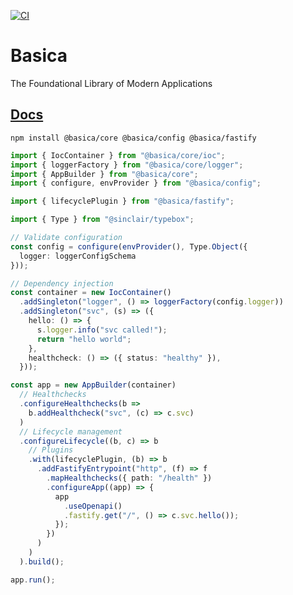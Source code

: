 [![CI](https://github.com/nicolabovolato/basica/actions/workflows/ci.yml/badge.svg)](https://github.com/nicolabovolato/basica/actions/workflows/ci.yml)

# Basica

The Foundational Library of Modern Applications

## [Docs](https://basica.bovolato.dev)

`npm install @basica/core @basica/config @basica/fastify`

```ts
import { IocContainer } from "@basica/core/ioc";
import { loggerFactory } from "@basica/core/logger";
import { AppBuilder } from "@basica/core";
import { configure, envProvider } from "@basica/config";

import { lifecyclePlugin } from "@basica/fastify";

import { Type } from "@sinclair/typebox";

// Validate configuration
const config = configure(envProvider(), Type.Object({
  logger: loggerConfigSchema
}));

// Dependency injection
const container = new IocContainer()
  .addSingleton("logger", () => loggerFactory(config.logger))
  .addSingleton("svc", (s) => ({
    hello: () => {
      s.logger.info("svc called!");
      return "hello world";
    },
    healthcheck: () => ({ status: "healthy" }),
  }));

const app = new AppBuilder(container)
  // Healthchecks
  .configureHealthchecks(b =>
    b.addHealthcheck("svc", (c) => c.svc)
  )
  // Lifecycle management
  .configureLifecycle((b, c) => b
    // Plugins
    .with(lifecyclePlugin, (b) => b
      .addFastifyEntrypoint("http", (f) => f
        .mapHealthchecks({ path: "/health" })
        .configureApp((app) => {
          app
            .useOpenapi()
            .fastify.get("/", () => c.svc.hello());
          });
        })
      )
    )
  ).build();

app.run();
```